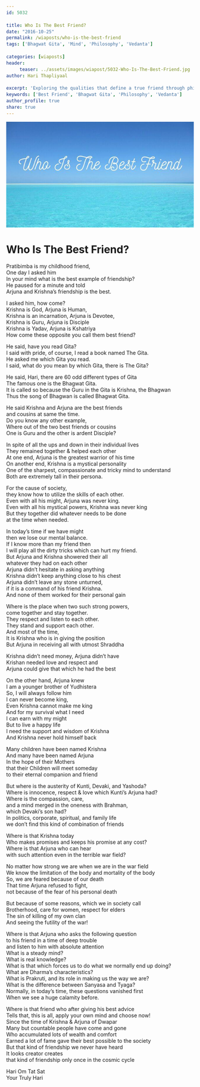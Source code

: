 ```yaml
--- 
id: 5032

title: Who Is The Best Friend?
date: "2016-10-25"
permalink: /wiaposts/who-is-the-best-friend
tags: ['Bhagwat Gita', 'Mind', 'Philosophy', 'Vedanta']    

categories: [wiaposts] 
header:
     teaser: ../assets/images/wiapost/5032-Who-Is-The-Best-Friend.jpg
author: Hari Thapliyaal 

excerpt: 'Exploring the qualities that define a true friend through philosophical insights.' 
keywords: ['Best Friend', 'Bhagwat Gita', 'Philosophy', 'Vedanta']
author_profile: true 
share: true 
---
```


![Who Is The Best Friend?](../assets/images/wiapost/5032-Who-Is-The-Best-Friend.jpg)     
   
# Who Is The Best Friend?
    
Pratibimba is my childhood friend,     
One day I asked him     
In your mind what is the best example of friendship?     
He paused for a minute and told     
Arjuna and Krishna’s friendship is the best.    
    
I asked him, how come?     
Krishna is God, Arjuna is Human,     
Krishna is an incarnation, Arjuna is Devotee,     
Krishna is Guru, Arjuna is Disciple     
Krishna is Yadav, Arjuna is Kshatriya     
How come these opposite you call them best friend?    
    
He said, have you read Gita?     
I said with pride, of course, I read a book named The Gita.     
He asked me which Gita you read.     
I said, what do you mean by which Gita, there is The Gita?    
    
He said, Hari, there are 60 odd different types of Gita     
The famous one is the Bhagwat Gita.     
It is called so because the Guru in the Gita is Krishna, the Bhagwan     
Thus the song of Bhagwan is called Bhagwat Gita.    
    
He said Krishna and Arjuna are the best friends     
and cousins at same the time.     
Do you know any other example,     
Where out of the two best friends or cousins     
One is Guru and the other is ardent Disciple?    
    
In spite of all the ups and down in their individual lives     
They remained together &amp; helped each other     
At one end, Arjuna is the greatest warrior of his time     
On another end, Krishna is a mystical personality     
One of the sharpest, compassionate and tricky mind to understand     
Both are extremely tall in their persona.    
    
For the cause of society,     
they know how to utilize the skills of each other.     
Even with all his might, Arjuna was never king.     
Even with all his mystical powers, Krishna was never king     
But they together did whatever needs to be done     
at the time when needed.    
    
In today’s time if we have might     
then we lose our mental balance.     
If I know more than my friend then     
I will play all the dirty tricks which can hurt my friend.     
But Arjuna and Krishna showered their all     
whatever they had on each other     
Arjuna didn’t hesitate in asking anything     
Krishna didn’t keep anything close to his chest     
Arjuna didn’t leave any stone unturned,     
if it is a command of his friend Krishna.     
And none of them worked for their personal gain    
    
Where is the place when two such strong powers,     
come together and stay together.     
They respect and listen to each other.     
They stand and support each other.     
And most of the time,     
It is Krishna who is in giving the position     
But Arjuna in receiving all with utmost Shraddha    
    
Krishna didn’t need money, Arjuna didn’t have     
Krishan needed love and respect and     
Arjuna could give that which he had the best    
    
On the other hand, Arjuna knew     
I am a younger brother of Yudhistera     
So, I will always follow him     
I can never become king,     
Even Krishna cannot make me king     
And for my survival what I need     
I can earn with my might     
But to live a happy life     
I need the support and wisdom of Krishna     
And Krishna never hold himself back    
    
Many children have been named Krishna     
And many have been named Arjuna     
In the hope of their Mothers     
that their Children will meet someday     
to their eternal companion and friend    
    
But where is the austerity of Kunti, Devaki, and Yashoda?     
Where is innocence, respect &amp; love which Kunti’s Arjuna had?     
Where is the compassion, care,     
and a mind merged in the oneness with Brahman,     
which Devaki’s son had?     
In politics, corporate, spiritual, and family life     
we don’t find this kind of combination of friends    
    
Where is that Krishna today     
Who makes promises and keeps his promise at any cost?     
Where is that Arjuna who can hear     
with such attention even in the terrible war field?    
    
No matter how strong we are when we are in the war field     
We know the limitation of the body and mortality of the body     
So, we are feared because of our death     
That time Arjuna refused to fight,     
not because of the fear of his personal death    
    
But because of some reasons, which we in society call     
Brotherhood, care for women, respect for elders     
The sin of killing of my own clan     
And seeing the futility of the war!    
    
Where is that Arjuna who asks the following question     
to his friend in a time of deep trouble     
and listen to him with absolute attention     
What is a steady mind?     
What is real knowledge?     
What is that which forces us to do what we normally end up doing?     
What are Dharma’s characteristics?     
What is Prakruti, and its role in making us the way we are?     
What is the difference between Sanyasa and Tyaga?     
Normally, in today’s time, these questions vanished first     
When we see a huge calamity before.    
    
Where is that friend who after giving his best advice     
Tells that, this is all, apply your own mind and choose now!     
Since the time of Krishna &amp; Arjuna of Dwapar     
Many but countable people have come and gone     
Who accumulated lots of wealth and comfort     
Earned a lot of fame gave their best possible to the society     
But that kind of friendship we never have heard     
It looks creator creates     
that kind of friendship only once in the cosmic cycle    
    
Hari Om Tat Sat     
Your Truly Hari    
